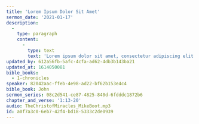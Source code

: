 ```yaml
---
title: 'Lorem Ipsum Dolor Sit Amet'
sermon_date: '2021-01-17'
description:
  -
    type: paragraph
    content:
      -
        type: text
        text: 'Lorem ipsum dolor sit amet, consectetur adipiscing elit. Morbi molestie viverra velit at gravida. Vivamus non lacinia ex, a luctus ex. Donec non leo bibendum, aliquet augue maximus, varius massa. Ut facilisis odio quis augue dignissim bibendum. Quisque et nisi elit. Cras eu odio finibus, feugiat leo vitae, sodales dui. Curabitur quis lobortis est, quis viverra arcu. Sed eleifend tempor cursus. Aenean sit amet turpis ut velit ullamcorper auctor et vitae sem. Donec consequat metus non enim molestie lobortis.'
updated_by: 612a56fb-5afc-4cfa-ad62-4db3b143ba21
updated_at: 1614050081
bible_books:
  - 1-chronicles
speaker: 82042aac-ffeb-4e98-ad22-bf62b153e4c4
bible_book: John
sermon_series: 08c2d541-ce87-4825-840d-6fdddc1872b6
chapter_and_verse: '1:13-20'
audio: TheChristofMiracles_MikeBoot.mp3
id: a0f7a3c0-6eb7-42f4-bd18-5333c2de0939
---
```

